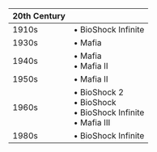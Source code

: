 |20th Century||
|---|---|
1910s | • BioShock Infinite 
1930s | • Mafia 
1940s | • Mafia<br/>• Mafia II
1950s | • Mafia II 
1960s | • BioShock 2<br/>• BioShock<br/>• BioShock Infinite<br/>• Mafia III 
1980s | • BioShock Infinite 
